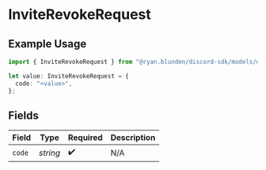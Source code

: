 # InviteRevokeRequest

## Example Usage

```typescript
import { InviteRevokeRequest } from "@ryan.blunden/discord-sdk/models/operations";

let value: InviteRevokeRequest = {
  code: "<value>",
};
```

## Fields

| Field              | Type               | Required           | Description        |
| ------------------ | ------------------ | ------------------ | ------------------ |
| `code`             | *string*           | :heavy_check_mark: | N/A                |